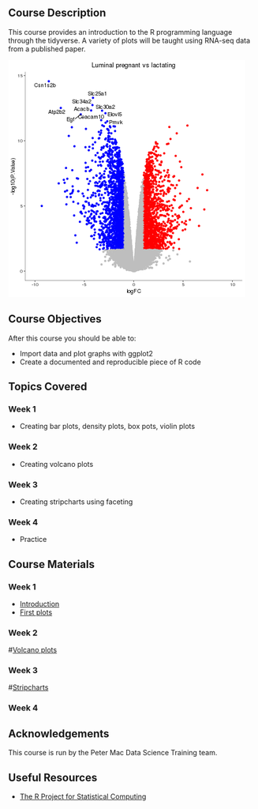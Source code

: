 ## Course Description
This course provides an introduction to the R programming language through the tidyverse. 
A variety of plots will be taught using RNA-seq data from a published paper.

![](images/volcano.png)

## Course Objectives

After this course you should be able to:

* Import data and plot graphs with ggplot2
* Create a documented and reproducible piece of R code

## Topics Covered

### Week 1
- Creating bar plots, density plots, box pots, violin plots

### Week 2
- Creating volcano plots

### Week 3
- Creating stripcharts using faceting

### Week 4
- Practice

## Course Materials

### Week 1
- [Introduction](https://pmacdasci.github.io/r-intro-tidyverse/introduction.html)
- [First plots](https://pmacdasci.github.io/r-intro-tidyverse/firstplots.html)

### Week 2

#[Volcano plots](https://pmacdasci.github.io/r-intro-tidyverse/volcanoplot.html)

### Week 3

#[Stripcharts](https://pmacdasci.github.io/r-intro-tidyverse/stripcharts.html)

### Week 4


## Acknowledgements
This course is run by the Peter Mac Data Science Training team.

## Useful Resources

+ [The R Project for Statistical Computing](http://www.r-project.org/)
